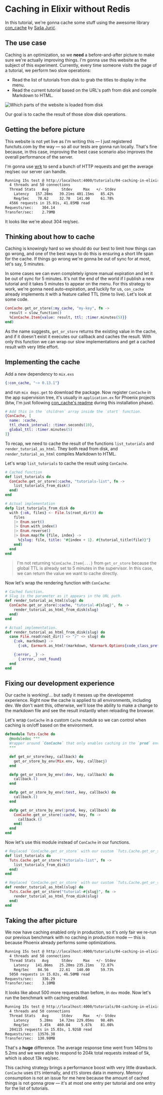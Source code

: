 # Caching in Elixir without Redis

In this tutorial, we're gonna cache some stuff using the awesome library [con_cache](https://github.com/sasa1977/con_cache) by [Saša Jurić](https://twitter.com/sasajuric).

## The use case

Caching is an optimization, so we **need** a before-and-after picture to make sure we're actually improving things. I'm gonna use this website as the subject of this experiment. Currently, every time someone visits the page of a tutorial, we perform two slow operations:

- Read the list of tutorials from disk to grab the titles to display in the menu.
- Read the current tutorial based on the URL's path from disk and compile Markdown to HTML.

![Which parts of the website is loaded from disk](/images/examples/caching-overview.png)

Our goal is to cache the result of those slow disk operations.

## Getting the before picture

This website is not yet live as I'm writing this &mdash; I just registered functuts.com by the way &mdash; so all our tests are gonna run locally. That's fine because, in this case, improving the best case scenario also improves the overall performance of the server.

I'm gonna use [wrk](https://github.com/wg/wrk) to send a bunch of HTTP requests and get the average req/sec our server can handle.

```bash
Running 15s test @ http://localhost:4000/tutorials/04-caching-in-elixir-without-redis.md
  4 threads and 50 connections
  Thread Stats   Avg      Stdev     Max   +/- Stdev
    Latency   157.28ms   39.21ms 401.15ms   85.42%
    Req/Sec    78.62     32.70   141.00     61.78%
  4566 requests in 15.01s, 41.85MB read
Requests/sec:    304.14
Transfer/sec:    2.79MB
```

It looks like we're about 304 req/sec.

## Thinking about how to cache

Caching is knowingly hard so we should do our best to limit how things can go wrong, and one of the best ways to do this is ensuring a short life span for the cache. If things go wrong we're gonna be out of sync for at most, let's say, 5 minutes.

In some cases we can even completely ignore manual expiration and let it be out of sync for 5 minutes. It's not the end of the world if I publish a new tutorial and it takes 5 minutes to appear on the menu. For this strategy to work, we're gonna need auto-expiration, and luckily for us, `con_cache` already implements it with a feature called TTL (time to live). Let's look at some code.

```elixir
ConCache.get_or_store(:my_cache, "my-key", fn ->
  result = slow_function()
  %ConCache.Item{value: result, ttl: :timer.minutes(5)}}
end)
```

As the name suggests, `get_or_store` returns the existing value in the cache, and if it doesn't exist it executes our callback and caches the result. With only this function we can wrap our slow implementations and get a cached result with very little effort.

## Implementing the cache

Add a new dependency to `mix.exs`

```elixir
{:con_cache, "~> 0.13.1"}
```

and run `mix deps.get` to download the package. Now register `ConCache` in the app supervision tree, it's usually in `application.ex` for Phoenix projects (btw, I'm just following [con_cache's readme](https://github.com/sasa1977/con_cache) during this installation phase).

```elixir
# Add this in the `children` array inside the `start` function.
{ConCache, [
  name: :cache,
  ttl_check_interval: :timer.seconds(10),
  global_ttl: :timer.minutes(5)
]}
```

To recap, we need to cache the result of the functions `list_tutorials` and `render_tutorial_as_html`. They both read from disk, and `render_tutorial_as_html` compiles Markdown to HTML.

Let's wrap `list_tutorials` to cache the result using `ConCache`.

```elixir
# Cached function
def list_tutorials do
  ConCache.get_or_store(:cache, "tutorials-list", fn ->
    list_tutorials_from_disk()
  end)
end

# Actual implementation
defp list_tutorials_from_disk do
  with {:ok, files} <- File.ls(root_dir()) do
    files
    |> Enum.sort()
    |> Enum.with_index()
    |> Enum.reverse()
    |> Enum.map(fn {file, index} ->
      %{slug: file, title: "#{index + 1}. #{tutorial_title(file)}"}
    end)
  end
end
```

> I'm not returning `%ConCache.Item{...}` from `get_or_store` because the global TTL is already set to 5 minutes in the supervisor. In this case, we can return the value we want to cache directly.

Now let's wrap the rendering function with `ConCache`:

```elixir
# Cached function.
# Slug is the parameter as it appears in the URL path.
def render_tutorial_as_html(slug) do
  ConCache.get_or_store(:cache, "tutorial-#{slug}", fn ->
    render_tutorial_as_html_from_disk(slug)
  end)
end

# Actual implementation.
def render_tutorial_as_html_from_disk(slug) do
  case File.read(root_dir() <> "/" <> slug) do
    {:ok, markdown} ->
      {:ok, Earmark.as_html!(markdown, %Earmark.Options{code_class_prefix: "language-"})}

    {:error, _} ->
      {:error, :not_found}
  end
end
```

## Fixing our development experience

Our cache is working!... but sadly it messes up the developemnt experience. Right now the cache is applied to all environments, including dev. We don't want this, otherwise, we'll lose the ability to make a change to the markdown file and see the result instantly when reloading the browser.

Let's wrap `ConCache` in a custom `Cache` module so we can control when caching is on/off based on the environment.

```elixir
defmodule Tuts.Cache do
  @moduledoc """
  Wrapper around `ConCache` that only enables caching in the `prod` environment.
  """

  def get_or_store(key, callback) do
    get_or_store_by_env(Mix.env, key, callbacj)
  end

  defp get_or_store_by_env(:dev, key, callback) do
    callback.()
  end

  defp get_or_store_by_env(:test, key, callback) do
    callback.()
  end

  defp get_or_store_by_env(:prod, key, callback) do
    ConCache.get_or_store(:cache, key, fn ->
      callback.()
    end)
  end
end
```

Now let's use this module instead of `ConCache` in our functions.

```elixir
# Replaced `ConCache.get_or_store` with our custom `Tuts.Cache.get_or_store` implementation
def list_tutorials do
  Tuts.Cache.get_or_store("tutorials-list", fn ->
    list_tutorials_from_disk()
  end)
end

# Replaced `ConCache.get_or_store` with our custom `Tuts.Cache.get_or_store` implementation
def render_tutorial_as_html(slug) do
  Tuts.Cache.get_or_store("tutorial-#{slug}", fn ->
    render_tutorial_as_html_from_disk(slug)
  end)
end
```

## Taking the after picture

We now have caching enabled only in production, so it's only fair we re-run our previous benchmark with no caching in production mode &mdash; this is because Phoenix already performs some optimizations.

```bash
Running 15s test @ http://localhost:4000/tutorials/04-caching-in-elixir-without-redis.md
  4 threads and 50 connections
  Thread Stats   Avg      Stdev     Max   +/- Stdev
    Latency   141.86ms   25.20ms 235.21ms   72.87%
    Req/Sec    84.56     22.61   140.00     59.73%
  5050 requests in 15.02s, 46.50MB read
Requests/sec:    336.29
Transfer/sec:    3.10MB
```

It looks like about 500 more requests than before, in `dev` mode. Now let's run the benchmark with caching enabled.

```bash
Running 15s test @ http://localhost:4000/tutorials/04-caching-in-elixir-without-redis.md
  4 threads and 50 connections
  Thread Stats   Avg      Stdev     Max   +/- Stdev
    Latency     5.28ms   14.72ms 229.05ms   98.48%
    Req/Sec     3.45k   460.84     5.67k    81.08%
  204115 requests in 15.03s, 1.92GB read
Requests/sec:  13576.38
Transfer/sec:  130.98MB
```

That's a **huge** difference. The average response time went from 140ms to 5.2ms and we were able to respond to 204k total requests instead of 5k, which is about 13k req/sec.

This caching strategy brings a performance boost with very little drawback. `ConCache` uses `ETS` internally, and `ETS` stores data in memory. Memory consumption is not an issue for me here because the amount of cached things is not gonna grow &mdash; it's at most one entry per tutorial and one entry for the list of tutorials.
